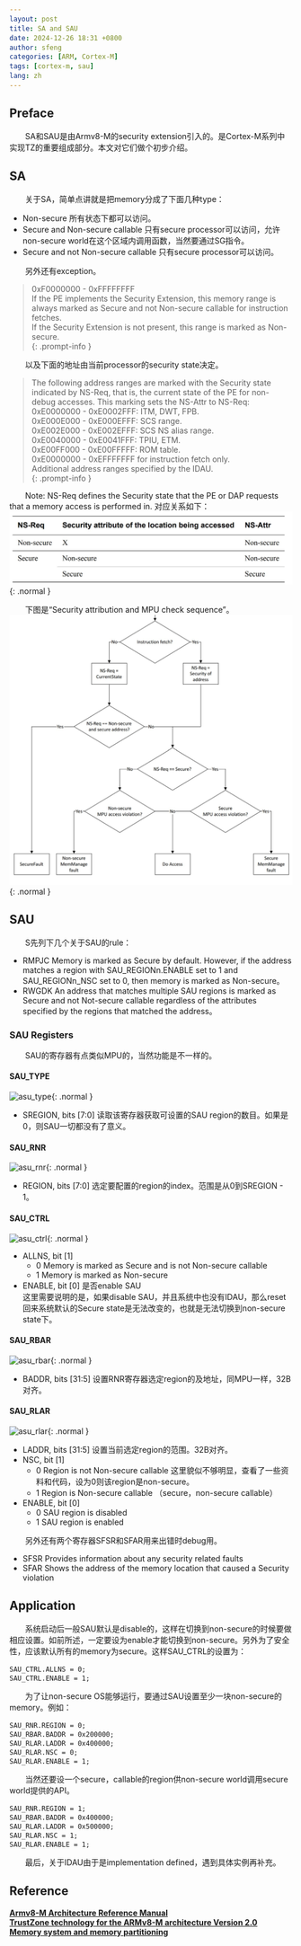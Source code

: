```yaml
---
layout: post
title: SA and SAU
date: 2024-12-26 18:31 +0800
author: sfeng
categories: [ARM, Cortex-M]
tags: [cortex-m, sau]
lang: zh
---
```


## Preface

&emsp;&emsp;SA和SAU是由Armv8-M的security extension引入的。是Cortex-M系列中实现TZ的重要组成部分。本文对它们做个初步介绍。  

## SA
&emsp;&emsp;关于SA，简单点讲就是把memory分成了下面几种type：  
- Non-secure 所有状态下都可以访问。  
- Secure and Non-secure callable 只有secure processor可以访问，允许non-secure world在这个区域内调用函数，当然要通过SG指令。  
- Secure and not Non-secure callable 只有secure processor可以访问。  

&emsp;&emsp;另外还有exception。  

> 0xF0000000 - 0xFFFFFFFF  
> If the PE implements the Security Extension, this memory range is always marked as Secure and not Non-secure callable for instruction fetches.  
> If the Security Extension is not present, this range is marked as Non-secure.  
{: .prompt-info }  

&emsp;&emsp;以及下面的地址由当前processor的security state决定。  
> The following address ranges are marked with the Security state indicated by NS-Req, that is, the current state of the PE for non-debug accesses. This marking sets the NS-Attr to NS-Req:  
> 0xE0000000 - 0xE0002FFF: ITM, DWT, FPB.  
> 0xE000E000 - 0xE000EFFF: SCS range.  
> 0xE002E000 - 0xE002EFFF: SCS NS alias range.  
> 0xE0040000 - 0xE0041FFF: TPIU, ETM.  
> 0xE00FF000 - 0xE00FFFFF: ROM table.  
> 0xE0000000 - 0xEFFFFFFF for instruction fetch only.  
> Additional address ranges specified by the IDAU.  
{: .prompt-info }  

&emsp;&emsp;Note: NS-Req defines the Security state that the PE or DAP requests that a memory access is performed in. 对应关系如下：  
![ns_req](/assets/img/cortexm/ns_req.jpg){: .normal }  

&emsp;&emsp;下图是“Security attribution and MPU check sequence”。  
![sa_check_seq](/assets/img/cortexm/sa_check_seq.jpg){: .normal }  

## SAU

&emsp;&emsp;S先列下几个关于SAU的rule：  
- RMPJC Memory is marked as Secure by default. However, if the address matches a region with SAU_REGIONn.ENABLE set to 1 and SAU_REGIONn_NSC set to 0, then memory is marked as Non-secure。  
- RWGDK An address that matches multiple SAU regions is marked as Secure and not Not-secure callable regardless of the attributes specified by the regions that matched the address。  

### SAU Registers
&emsp;&emsp;SAU的寄存器有点类似MPU的，当然功能是不一样的。  
#### SAU_TYPE
![asu_type](/assets/img/cortexm/asu_type.jpg){: .normal }  

- SREGION, bits [7:0] 读取该寄存器获取可设置的SAU region的数目。如果是0，则SAU一切都没有了意义。  

#### SAU_RNR
![asu_rnr](/assets/img/cortexm/asu_rnr.jpg){: .normal }  

- REGION, bits [7:0] 选定要配置的region的index。范围是从0到SREGION - 1。  

#### SAU_CTRL
![asu_ctrl](/assets/img/cortexm/asu_ctrl.jpg){: .normal }  

- ALLNS, bit [1]  
    - 0 Memory is marked as Secure and is not Non-secure callable  
    - 1 Memory is marked as Non-secure    
- ENABLE, bit [0] 是否enable SAU  
    这里需要说明的是，如果disable SAU，并且系统中也没有IDAU，那么reset回来系统默认的Secure state是无法改变的，也就是无法切换到non-secure state下。  

#### SAU_RBAR
![asu_rbar](/assets/img/cortexm/asu_rbar.jpg){: .normal }  

- BADDR, bits [31:5] 设置RNR寄存器选定region的及地址，同MPU一样，32B对齐。  

#### SAU_RLAR
![asu_rlar](/assets/img/cortexm/asu_rlar.jpg){: .normal }  

- LADDR, bits [31:5] 设置当前选定region的范围。32B对齐。  
- NSC, bit [1]  
    - 0 Region is not Non-secure callable 这里貌似不够明显，查看了一些资料和代码，设为0则该region是non-secure。  
    - 1 Region is Non-secure callable （secure，non-secure callable）  
- ENABLE, bit [0]  
    - 0 SAU region is disabled  
    - 1 SAU region is enabled

&emsp;&emsp;另外还有两个寄存器SFSR和SFAR用来出错时debug用。  
- SFSR Provides information about any security related faults
- SFAR Shows the address of the memory location that caused a Security violation

## Application
&emsp;&emsp;系统启动后一般SAU默认是disable的，这样在切换到non-secure的时候要做相应设置。如前所述，一定要设为enable才能切换到non-secure。另外为了安全性，应该默认所有的memory为secure。这样SAU_CTRL的设置为：  
```shell
SAU_CTRL.ALLNS = 0;
SAU_CTRL.ENABLE = 1;
```  
&emsp;&emsp;为了让non-secure OS能够运行，要通过SAU设置至少一块non-secure的memory。例如：  
```shell
SAU_RNR.REGION = 0;
SAU_RBAR.BADDR = 0x200000;
SAU_RLAR.LADDR = 0x400000;
SAU_RLAR.NSC = 0;
SAU_RLAR.ENABLE = 1;
```  
&emsp;&emsp;当然还要设一个secure，callable的region供non-secure world调用secure world提供的API。  
```shell
SAU_RNR.REGION = 1;
SAU_RBAR.BADDR = 0x400000;
SAU_RLAR.LADDR = 0x500000;
SAU_RLAR.NSC = 1;
SAU_RLAR.ENABLE = 1;
```

&emsp;&emsp;最后，关于IDAU由于是implementation defined，遇到具体实例再补充。  

## Reference
[**Armv8-M Architecture Reference Manual**](https://developer.arm.com/documentation/ddi0553/latest)  
[**TrustZone technology for the ARMv8-M architecture Version 2.0**](https://developer.arm.com/documentation/100690/0200)  
[**Memory system and memory partitioning**](https://developer.arm.com/documentation/100690/0200/Memory-system-and-memory-partitioning?lang=en) 
